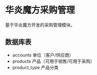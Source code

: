 # 华炎魔方采购管理

基于华炎魔方开发的采购管理模块。

## 数据库表

- accounts 单位（客户/供应商）
- products 产品（可用于销售/可用于采购）
- product_type 产品分类
